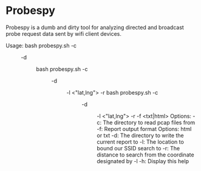 # Probespy 
Probespy is a dumb and dirty tool for analyzing directed and broadcast probe request data sent by wifi client devices.

Usage:  bash probespy.sh -c <dir> -d <dir>
        bash probespy.sh -c <dir> -d <dir> -l <"lat,lng"> -r <miles>
        bash probespy.sh -c <dir> -d <dir> -l <"lat,lng"> -r <miles> -f <txt|html>
Options:
-c: The directory to read pcap files from
-f: Report output format
	  Options: html or txt
-d: The directory to write the current report to
-l: The location to bound our SSID search to
-r: The distance to search from the coordinate
	  designated by -l
-h: Display this help
